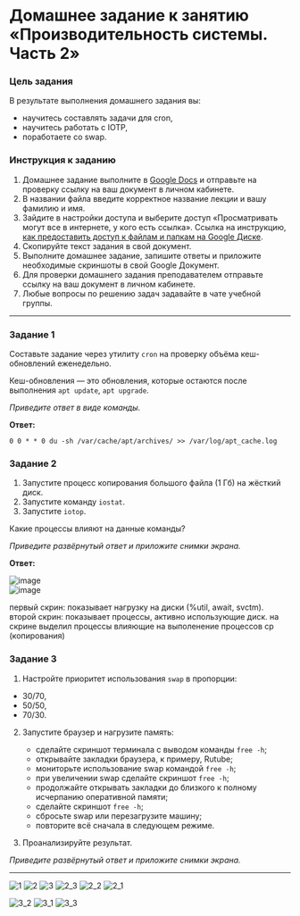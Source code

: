 # Домашнее задание к занятию «Производительность системы. Часть 2»

### Цель задания

В результате выполнения домашнего задания вы:
* научитесь составлять задачи для cron,
* научитесь работать с IOTP,
* поработаете со swap.

### Инструкция к заданию

1. Домашнее задание выполните в [Google Docs](https://docs.google.com/) и отправьте на проверку ссылку на ваш документ в личном кабинете.
2. В названии файла введите корректное название лекции и вашу фамилию и имя.
3. Зайдите в настройки доступа и выберите доступ «Просматривать могут все в интернете, у кого есть ссылка».
 Ссылка на инструкцию, [как предоставить доступ к файлам и папкам на Google Диске](https://support.google.com/docs/answer/2494822?hl=ru&co=GENIE.Platform%3DDesktop).
5. Скопируйте текст задания в свой документ.
6. Выполните домашнее задание, запишите ответы и приложите необходимые скриншоты в свой Google Документ.
7. Для проверки домашнего задания преподавателем отправьте ссылку на ваш документ в личном кабинете.
8. Любые вопросы по решению задач задавайте в чате учебной группы.

------

### Задание 1

Составьте задание через утилиту `cron` на проверку объёма кеш-обновлений еженедельно.

Кеш-обновления — это обновления, которые остаются после выполнения `apt update`, `apt upgrade`.

*Приведите ответ в виде команды.*

**Ответ:**

```
0 0 * * 0 du -sh /var/cache/apt/archives/ >> /var/log/apt_cache.log
```

### Задание 2

1. Запустите процесс копирования большого файла (1 Гб) на жёсткий диск.
2. Запустите команду `iostat`.
3. Запустите `iotop`.

Какие процессы влияют на данные команды?

*Приведите развёрнутый ответ и приложите снимки экрана.*

**Ответ:**

![image](https://github.com/user-attachments/assets/a751677f-e121-46ba-9689-6359faf34c3f)  
![image](https://github.com/user-attachments/assets/60a20991-7207-46d1-b663-1ce2ac8c8d4e)  

первый скрин: показывает нагрузку на диски (%util, await, svctm).
второй скрин: показывает процессы, активно использующие диск. на скрине выделил процессы влияющие на выполенение процессов cp (копирования)

### Задание 3

1. Настройте приоритет использования `swap` в пропорции:

- 30/70,
- 50/50,
- 70/30.

2. Запустите браузер и нагрузите память:
   - сделайте скриншот терминала с выводом команды `free -h`;
   - открывайте закладки браузера, к примеру, Rutube;
   - мониторьте использование swap командой `free -h`;
   - при увеличении swap сделайте скриншот `free -h`;
   - продолжайте открывать закладки до близкого к полному исчерпанию оперативной памяти;
   - сделайте скриншот `free -h`;
   - сбросьте swap или перезагрузите машину;
   - повторите всё сначала в следующем режиме.

3. Проанализируйте результат.

*Приведите развёрнутый ответ и приложите снимки экрана.*

------
![1](https://github.com/user-attachments/assets/3fad5c2c-9a0c-418f-a3a2-142a2b98fcf0)
![2](https://github.com/user-attachments/assets/51caafd2-e744-4bf0-aa5e-22a3b1372736)
![3](https://github.com/user-attachments/assets/71f5dc13-c263-4f67-9757-bfde646d4f10)
![2_3](https://github.com/user-attachments/assets/9a045b83-75ee-4e18-972e-7d3b50b6c80f)
![2_2](https://github.com/user-attachments/assets/98f482ab-dcc8-470c-8e37-00f06f92b948)
![2_1](https://github.com/user-attachments/assets/56360d12-6a17-4463-b93a-4705aaf2758e)

![3_2](https://github.com/user-attachments/assets/00219a74-96b6-4835-88e8-b80c373ffe85)
![3_1](https://github.com/user-attachments/assets/4765cee6-0c28-47ba-87a9-7d9e57cb5811)
![3_3](https://github.com/user-attachments/assets/769d39b0-3165-4c85-98ef-032da7068ac9)
